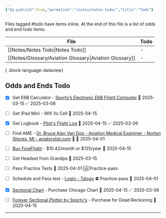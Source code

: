 ```yaml
---
{"dg-publish":true,"permalink":"/notes/notes-todo/","title":"Todo"}
---
```



Files tagged #todo have items inline. At the end of this file is a list of odds and end todo items.

| File                                                       | Todo |
| ---------------------------------------------------------- | ---- |
| [[Notes/Notes Todo\|Notes Todo]]                        | \-   |
| [[Notes/Glossary/Aviation Glossary\|Aviation Glossary]] | \-   |

{ .block-language-dataview}
## Odds and Ends Todo
- [x] Get E6B Calculator - [Sporty’s Electronic E6B Flight Computer](https://www.sportys.com/sporty-s-electronic-e6b-flight-computer.html) 📅 2025-03-15 ✅ 2025-03-06
- [ ] Get IPad Mini - Wifi Vs Cell  📅 2025-04-15
- [x] Get Logbook  - [Pilot's Flight Log](https://www.sportys.com/pilot-s-flight-logbook-and-record.html) 📅 2025-04-15 ✅ 2025-03-06
- [ ] Find AME - [Dr. Bruce Alan Van Dop - Aviation Medical Examiner - Norton Shores, MI - aviatorslist.com](https://aviatorslist.com/ame/us/mi/bruce-van-dop/) 🔺 📅 2025-04-01
- [ ] [Buy ForeFlight](https://foreflight.com/pricing/#) - $10.42/month or $125/year 📅 2025-04-15
- [ ] Get Headset from Grandpa  📅 2025-03-15
- [ ] Pass Practice Tests 📅 2025-04-01 🆔 Practice-pass
- [ ] Schedule and Pass test - [Login - Talogy](https://faa.psiexams.com/faa/login) ⛔ Practice-pass 📅 2025-04-01
- [x] [Sectional Chart](https://www.sportys.com/vfr-sectional-chart.html) - Purchase Chicago Chart 📅 2025-04-15 ✅ 2025-03-06
- [ ] [Forever Sectional Plotter by Sporty's](https://www.sportys.com/forever-sectional-plotter-by-sporty-s.html) - Purchase for Dead Reckoning 📅 2025-04-15




---